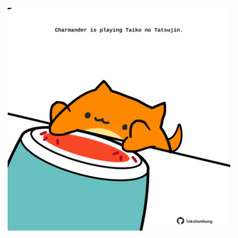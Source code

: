 <!-- built at 08/02/2022, 10:00:52 UTC -->
<p align="center">
  <img width="500" height="500" src="./ReadmeImage.svg">
</p>
